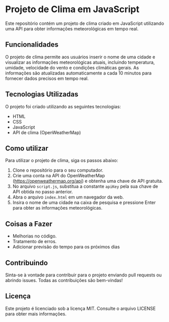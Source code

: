 # Projeto de Clima em JavaScript

Este repositório contém um projeto de clima criado em JavaScript utilizando uma API para obter informações meteorológicas em tempo real.

## Funcionalidades

O projeto de clima permite aos usuários inserir o nome de uma cidade e visualizar as informações meteorológicas atuais, incluindo temperatura, umidade, velocidade do vento e condições climáticas gerais. As informações são atualizadas automaticamente a cada 10 minutos para fornecer dados precisos em tempo real.

## Tecnologias Utilizadas

O projeto foi criado utilizando as seguintes tecnologias:

- HTML
- CSS
- JavaScript
- API de clima (OpenWeatherMap)

## Como utilizar

Para utilizar o projeto de clima, siga os passos abaixo:

1. Clone o repositório para o seu computador.
2. Crie uma conta na API do OpenWeatherMap (https://openweathermap.org/api) e obtenha uma chave de API gratuita.
3. No arquivo `script.js`, substitua a constante `apiKey` pela sua chave de API obtida no passo anterior.
4. Abra o arquivo `index.html` em um navegador da web.
5. Insira o nome de uma cidade na caixa de pesquisa e pressione Enter para obter as informações meteorológicas.

## Coisas a Fazer

- Melhorias no código.
- Tratamento de erros.
- Adicionar previsão do tempo para os próximos dias

## Contribuindo

Sinta-se à vontade para contribuir para o projeto enviando pull requests ou abrindo issues. Todas as contribuições são bem-vindas!

## Licença

Este projeto é licenciado sob a licença MIT. Consulte o arquivo LICENSE para obter mais informações.
